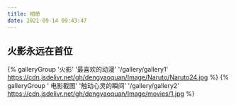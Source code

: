 ```yaml
---
title: 相册
date: 2021-09-14 09:43:47
---
```


## 火影永远在首位

<div class="gallery-group-main">

{% galleryGroup '火影' '最喜欢的动漫' '/gallery/gallery1' https://cdn.jsdelivr.net/gh/dengyaoquan/Image/Naruto/Naruto24.jpg %}
{% galleryGroup ' 电影截图' '触动心灵的瞬间' '/gallery/gallery2' https://cdn.jsdelivr.net/gh/dengyaoquan/Image/movies/1.jpg %}

</div>


